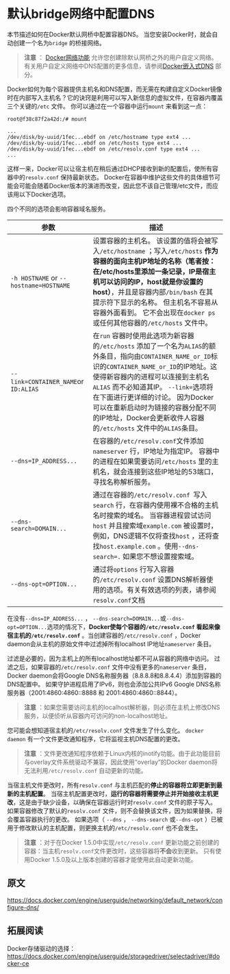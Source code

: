 # 默认bridge网络中配置DNS

本节描述如何在Docker默认网桥中配置容器DNS。 当您安装Docker时，就会自动创建一个名为`bridge` 的桥接网络。

> **注意** ： [Docker网络功能](https://docs.docker.com/engine/userguide/networking/) 允许您创建除默认网桥之外的用户自定义网络。 有关用户自定义网络中DNS配置的更多信息，请参阅[Docker嵌入式DNS](https://docs.docker.com/engine/userguide/networking/configure-dns/) 部分。

Docker如何为每个容器提供主机名和DNS配置，而无需在构建自定义Docker镜像时在内部写入主机名？它的诀窍是利用可以写入新信息的虚拟文件，在容器内覆盖三个关键的`/etc` 文件。 你可以通过在一个容器中运行`mount` 来看到这一点：

```
root@f38c87f2a42d:/# mount

...
/dev/disk/by-uuid/1fec...ebdf on /etc/hostname type ext4 ...
/dev/disk/by-uuid/1fec...ebdf on /etc/hosts type ext4 ...
/dev/disk/by-uuid/1fec...ebdf on /etc/resolv.conf type ext4 ...
...
```

这样一来，Docker可以让宿主机在稍后通过DHCP接收到新的配置后，使所有容器中的`resolv.conf` 保持最新状态。 Docker在容器中维护这些文件的具体细节可能会可能会随着Docker版本的演进而改变，因此您不该自己管理/etc文件，而应该用以下Docker选项。

四个不同的选项会影响容器域名服务。

| 参数                                     | 描述                                       |
| -------------------------------------- | ---------------------------------------- |
| `-h HOSTNAME` or `--hostname=HOSTNAME` | 设置容器的主机名。 该设置的值将会被写入`/etc/hostname` ；写入`/etc/hosts` **作为容器的面向主机IP地址的名称（笔者按：在/etc/hosts里添加一条记录，IP是宿主机可以访问的IP，host就是你设置的host）**，并且是容器内部`/bin/bash` 在其提示符下显示的名称。 但主机名不容易从容器外面看到。 它不会出现在`docker ps` 或任何其他容器的`/etc/hosts` 文件中。 |
| `--link=CONTAINER_NAME`or `ID:ALIAS`   | 在`run` 容器时使用此选项为新容器的`/etc/hosts` 添加了一个名为`ALIAS`的额外条目，指向由`CONTAINER_NAME_or_ID`标识的`CONTAINER_NAME_or_ID`的IP地址。这使得新容器内的进程可以连接到主机名`ALIAS` 而不必知道其IP。 `--link=`选项将在下面进行更详细的讨论。 因为Docker可以在重新启动时为链接的容器分配不同的IP地址，Docker会更新收件人容器的`/etc/hosts` 文件中的`ALIAS`条目。 |
| `--dns=IP_ADDRESS...`                  | 在容器的`/etc/resolv.conf`文件添加`nameserver` 行，IP地址为指定IP。 容器中的进程在如果需要访问`/etc/hosts` 里的主机名，就会连接到这些IP地址的53端口，寻找名称解析服务。 |
| `--dns-search=DOMAIN...`               | 通过在容器的`/etc/resolv.conf `写入`search` 行，在容器内使用裸不合格的主机名时搜索的域名。 当容器进程尝试访问`host` 并且搜索域`example.com` 被设置时，例如，DNS逻辑不仅将查找`host`  ，还将查找`host.example.com` 。使用`--dns-search=.` 如果您不想设置搜索域。 |
| `--dns-opt=OPTION...`                  | 通过将`options` 行写入容器的`/etc/resolv.conf` 设置DNS解析器使用的选项。有关有效选项的列表，请参阅`resolv.conf`文档 |

在没有`--dns=IP_ADDRESS...` ， `--dns-search=DOMAIN...`或`--dns-opt=OPTION...`选项的情况下，**Docker使每个容器的`/etc/resolv.conf` 看起来像宿主机的`/etc/resolv.conf`** 。当创建容器的`/etc/resolv.conf` ，Docker daemon会从主机的原始文件中过滤掉所有localhost IP地址`nameserver` 条目。

过滤是必要的，因为主机上的所有localhost地址都不可从容器的网络中访问。 过滤之后，如果容器的`/etc/resolv.conf` 文件中没有更多的`nameserver` 条目，Docker daemon会将Google DNS名称服务器（8.8.8.8和8.8.4.4）添加到容器的DNS配置中。 如果守护进程启用了IPv6，则也会添加公共IPv6 Google DNS名称服务器（2001:4860:4860::8888 和 2001:4860:4860::8844）。

> **注意** ：如果您需要访问主机的localhost解析器，则必须在主机上修改DNS服务，以便侦听从容器内可访问的non-localhost地址。

您可能会想知道宿主机的`/etc/resolv.conf` 文件发生了什么变化。 `docker daemon` 有一个文件更改通知程序，它将监视主机DNS配置的更改。

> **注意** ：文件更改通知程序依赖于Linux内核的inotify功能。由于此功能目前与overlay文件系统驱动不兼容，因此使用“overlay”的Docker daemon将无法利用`/etc/resolv.conf` 自动更新的功能。

当宿主机文件更改时，所有`resolv.conf` 与主机匹配的**停止的容器将立即更新到最新的主机配置**。 当宿主机配置更改时，**运行的容器将需要停止并开始接收主机更改**，这是由于缺少设备，以确保在容器运行时对`resolv.conf` 文件的原子写入。 如果容器修改了默认的`resolv.conf` 文件，则不会替换该文件，因为如果替换，将会覆盖容器执行的更改。 如果选项（ `--dns` ， `--dns-search` 或`--dns-opt` ）已被用于修改默认的主机配置，则更换主机的`/etc/resolv.conf` 也不会发生。

> **注意** ：对于在Docker 1.5.0中实现`/etc/resolv.conf` 更新功能之前创建的容器：当主机`resolv.conf`文件更改时，这些容器将**不会**收到更新。 只有使用Docker 1.5.0及以上版本创建的容器才能使用此自动更新功能。



## 原文

<https://docs.docker.com/engine/userguide/networking/default_network/configure-dns/> 



## 拓展阅读

Docker存储驱动的选择：<https://docs.docker.com/engine/userguide/storagedriver/selectadriver/#docker-ce>